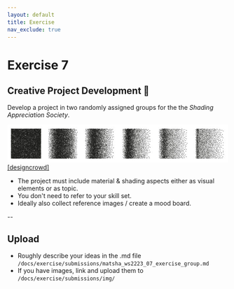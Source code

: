```yaml
---
layout: default
title: Exercise
nav_exclude: true
---
```



# Exercise 7

## Creative Project Development 🎉

Develop a project in two randomly assigned groups for the the *Shading Appreciation Society*.  

![shading_04](../slides/img/shading_04.png) [[designcrowd]](https://blog.designcrowd.com/article/885/the-power-of-shading--how-to-bring-illustrations-to-life)


* The project must include material & shading aspects either as visual elements or as topic.
* You don't need to refer to your skill set.
* Ideally also collect reference images / create a mood board.

--
## Upload

* Roughly describe your ideas in the .md file `/docs/exercise/submissions/matsha_ws2223_07_exercise_group.md` 
* If you have images, link and upload them to `/docs/exercise/submissions/img/`